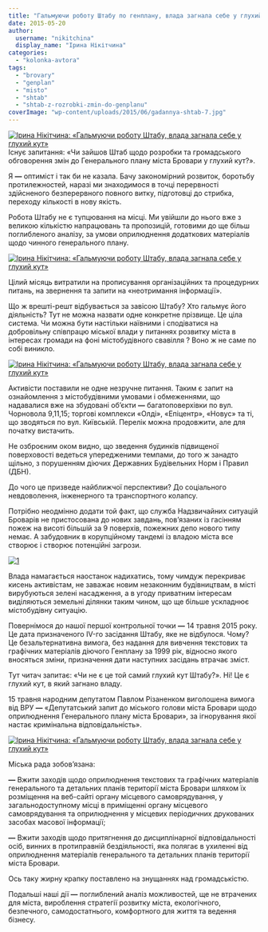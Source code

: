 ```yaml
---
title: "Гальмуючи роботу Штабу по генплану, влада загнала себе у глухий кут"
date: 2015-05-20
author: 
  username: "nikitchina"
  display_name: "Ірина Нікітчина"
categories: 
  - "kolonka-avtora"
tags: 
  - "brovary"
  - "genplan"
  - "misto"
  - "shtab"
  - "shtab-z-rozrobki-zmin-do-genplanu"
coverImage: "wp-content/uploads/2015/06/gadannya-shtab-7.jpg"
---
```


[![Ірина Нікітчина: «Гальмуючи роботу Штабу, влада загнала себе у глухий кут»](https://mpz.brovary.org/wp-content/uploads/2015/05/7.jpg)](https://mpz.brovary.org/wp-content/uploads/2015/05/7.jpg)Існує запитання: «Чи зайшов Штаб щодо розробки та громадського обговорення змін до Генерального плану міста Бровари у глухий кут?».

Я **—** оптиміст і так би не казала. Бачу закономірний розвиток, боротьбу протилежностей, наразі ми знаходимося в точці перервності здійсненого безперервного повного витку, підготовці до стрибка, переходу кількості в нову якість.

Робота Штабу не є тупцювання на місці. Ми увійшли до нього вже з великою кількістю напрацювань та пропозицій, готовими до ще більш поглибленого аналізу, за умови оприлюднення додаткових матеріалів щодо чинного генерального плану.

[![Ірина Нікітчина: «Гальмуючи роботу Штабу, влада загнала себе у глухий кут»](https://mpz.brovary.org/wp-content/uploads/2015/05/6-e1432021050251.jpg)](https://mpz.brovary.org/wp-content/uploads/2015/05/6.jpg)

Цілий місяць витратили на прописування організаційних та процедурних питань, на звернення та запити на «неотримання інформації».

Що ж врешті-решт відбувається за завісою Штабу? Хто гальмує його діяльність? Тут не можна назвати одне конкретне прізвище. Це ціла система. Чи можна бути настільки наївними і сподіватися на добровільну співпрацю міської влади у питаннях розвитку міста в інтересах громади на фоні містобудівного свавілля ? Воно ж не саме по собі виникло.

[![Ірина Нікітчина: «Гальмуючи роботу Штабу, влада загнала себе у глухий кут»](https://mpz.brovary.org/wp-content/uploads/2015/05/5-e1432021137389.jpg)](https://mpz.brovary.org/wp-content/uploads/2015/05/5.jpg)

Активісти поставили не одне незручне питання. Таким є запит на ознайомлення з містобудівними умовами і обмеженнями, що надавалися вже на збудовані об’єкти **—** багатоповерхівки по вул. Чорновола 9,11,15; торгові комплекси «Олді», «Епіцентр», «Новус» та ті, що зводяться по вул. Київській. Перелік можна продовжити, але для початку вистачить.

Не озброєним оком видно, що зведення будинків підвищеної поверховості ведеться упередженими темпами, до того ж занадто щільно, з порушенням діючих Державних Будівельних Норм і Правил (ДБН).

До чого це призведе найближчої перспективи? До соціального невдоволення, інженерного та транспортного колапсу.

Потрібно неодмінно додати той факт, що служба Надзвичайних ситуацій Броварів не пристосована до нових завдань, пов’язаних із гасінням пожеж на висоті більшій за 9 поверхів, пожежних депо нового типу немає. А забудовник в корупційному тандемі із владою міста все створює і створює потенційні загрози.

[![1](https://mpz.brovary.org/wp-content/uploads/2015/05/14-e1432030377292.jpg)](https://mpz.brovary.org/wp-content/uploads/2015/05/14.jpg)

Влада намагається наостанок надихатись, тому чимдуж перекриває кисень активістам, не заважає новим незаконним будівництвам, в місті вирубуються зелені насадження, а в угоду приватним інтересам виділяються земельні ділянки таким чином, що ще більше ускладнює містобудівну ситуацію.

Повернімося до нашої першої контрольної точки **—** 14 травня 2015 року. Це дата призначеного IV-го засідання Штабу, яке не відбулося. Чому? Це безальтернативна вимога, без надання для вивчення текстових та графічних матеріалів діючого Генплану за 1999 рік, відносно якого вносяться зміни, призначення дати наступних засідань втрачає зміст.

Тут читач запитає: «Чи не є це той самий глухий кут Штабу?». Ні! Це є глухий кут, в який загнано владу.

15 травня народним депутатом Павлом Різаненком виголошена вимога від ВРУ **—** «Депутатський запит до міського голови міста Бровари щодо оприлюднення Генерального плану міста Бровари», за ігнорування якої настає кримінальна відповідальність».

[![Ірина Нікітчина: «Гальмуючи роботу Штабу, влада загнала себе у глухий кут»](https://mpz.brovary.org/wp-content/uploads/2015/05/111-e1432021253365.jpg)](https://mpz.brovary.org/wp-content/uploads/2015/05/111.jpg)

Міська рада зобов’язана:

**—** Вжити заходів щодо оприлюднення текстових та графічних матеріалів генерального та детальних планів території міста Бровари шляхом їх розміщення на веб-сайті органу місцевого самоврядування, у загальнодоступному місці в приміщенні органу місцевого самоврядування та оприлюднення у місцевих періодичних друкованих засобах масової інформації;

**—** Вжити заходів щодо притягнення до дисциплінарної відповідальності осіб, винних в протиправній бездіяльності, яка полягає в ухиленні від оприлюднення матеріалів генерального та детальних планів території міста Бровари.

Ось таку жирну крапку поставлено на знущаннях над громадськістю.

Подальші наші дії **—** поглиблений аналіз можливостей, ще не втрачених для міста, вироблення стратегії розвитку міста, екологічного, безпечного, самодостатнього, комфортного для життя та ведення бізнесу.
